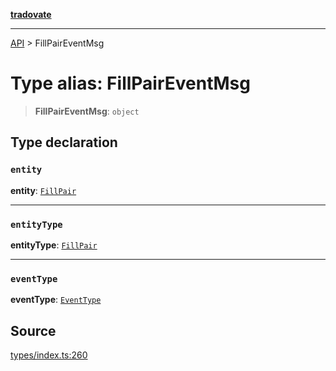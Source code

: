[**tradovate**](../README.md)

***

[API](../API.md) > FillPairEventMsg

# Type alias: FillPairEventMsg

> **FillPairEventMsg**: `object`

## Type declaration

### `entity`

**entity**: [`FillPair`](type-alias.FillPair.md)

***

### `entityType`

**entityType**: [`FillPair`](../enumerations/enumeration.EntityType.md#fillpair)

***

### `eventType`

**eventType**: [`EventType`](../enumerations/enumeration.EventType.md)

## Source

[types/index.ts:260](https://github.com/cgilly2fast/tradovate-typescript/blob/b1caea5/src/types/index.ts#L260)
